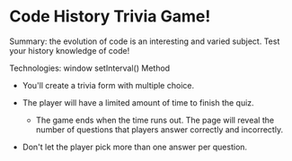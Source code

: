 # Code History Trivia Game! 

Summary: the evolution of code is an interesting and varied subject. Test your history knowledge of code! 

Technologies: window setInterval() Method

* You'll create a trivia form with multiple choice.

* The player will have a limited amount of time to finish the quiz. 

  * The game ends when the time runs out. The page will reveal the number of questions that players answer correctly and incorrectly.

* Don't let the player pick more than one answer per question.

